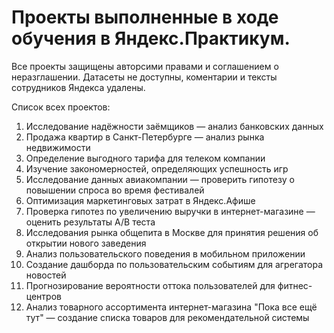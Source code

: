 # Проекты выполненные в ходе обучения в Яндекс.Практикум.

Все проекты защищены авторсими правами и соглашением о неразглашении. Датасеты не доступны, коментарии и тексты сотрудников Яндекса удалены.

Список всех проектов:

1. Исследование надёжности заёмщиков — анализ банковских данных
2. Продажа квартир в Санкт-Петербурге — анализ рынка недвижимости
3. Определение выгодного тарифа для телеком компании
4. Изучение закономерностей, определяющих успешность игр
5. Исследование данных авиакомпании — проверить гипотезу о повышении спроса во время фестивалей
6. Оптимизация маркетинговых затрат в Яндекс.Афише
7. Проверка гипотез по увеличению выручки в интернет-магазине — оценить результаты A/B теста
8. Исследования рынка общепита в Москве для принятия решения об открытии нового заведения
9. Анализ пользовательского поведения в мобильном приложении
10. Создание дашборда по пользовательским событиям для агрегатора новостей
11. Прогнозирование вероятности оттока пользователей для фитнес-центров
12. Анализ товарного ассортимента интернет-магазина "Пока все ещё тут" — создание списка товаров для рекомендательной системы
